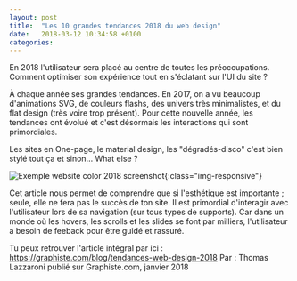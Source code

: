 ```yaml
---
layout: post
title:  "Les 10 grandes tendances 2018 du web design"
date:   2018-03-12 10:34:58 +0100
categories:
---
```


En 2018 l'utilisateur sera placé au centre de toutes les préoccupations. Comment optimiser son expérience tout en s'éclatant sur l'UI du site ?

À chaque année ses grandes tendances. En 2017, on a vu beaucoup d'animations SVG, de couleurs flashs, des univers très minimalistes, et du flat design (très voire trop présent). Pour cette nouvelle année, les tendances ont évolué et c'est désormais les interactions qui sont primordiales.

Les sites en One-page, le material design, les "dégradés-disco" c'est bien stylé tout ça et sinon... What else ?

![Exemple website color 2018 screenshot](../../../../../assets/images/2018-03-14-10-tendances-webdesign-2018.jpg){:class="img-responsive"}

Cet article nous permet de comprendre que si l'esthétique est importante ; seule, elle ne fera pas le succès de ton site. Il est primordial d'interagir avec l'utilisateur lors de sa navigation (sur tous types de supports). Car dans un monde où les hovers, les scrolls et les slides se font par milliers, l'utilisateur a besoin de feeback pour être guidé et rassuré.

Tu peux retrouver l'article intégral par ici : https://graphiste.com/blog/tendances-web-design-2018
Par : Thomas Lazzaroni publié sur Graphiste.com, janvier 2018
